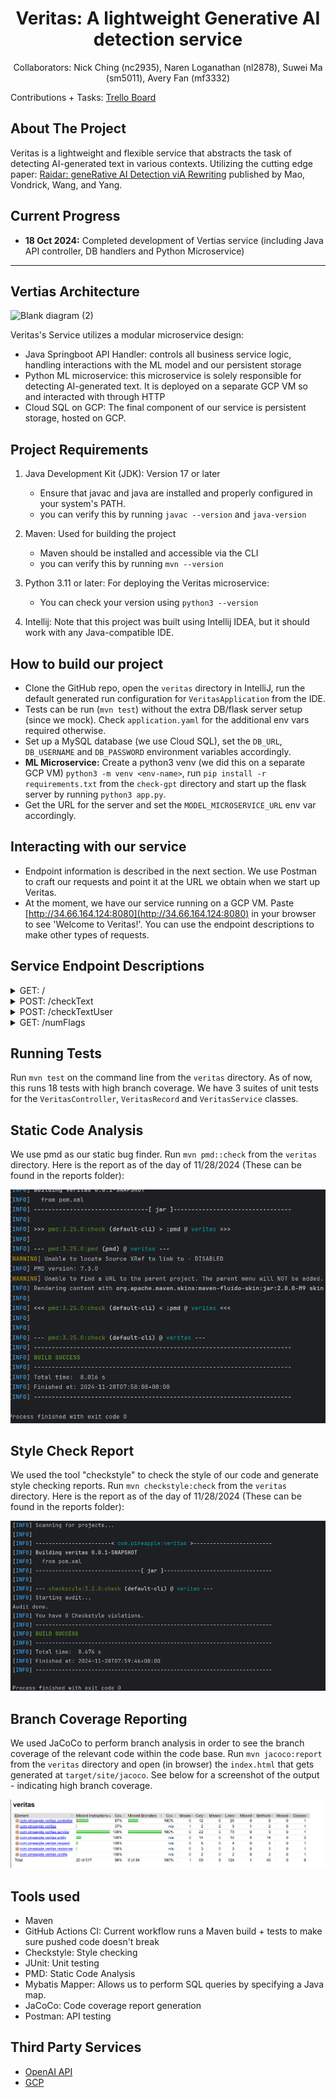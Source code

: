 <h1 align="center">Veritas: A lightweight Generative AI detection service</h1>
<p align="center">
Collaborators: Nick Ching (nc2935), Naren Loganathan (nl2878), Suwei Ma (sm5011), Avery Fan (mf3332)
  
Contributions + Tasks: [Trello Board](https://trello.com/invite/b/6702d91258eab0e42ba8174c/ATTId2e43923e75399a4283c25456224c3a27CF0F058/pineapple-veritas)

</p>


## **About The Project**

Veritas is a lightweight and flexible service that abstracts the task of detecting AI-generated text in various contexts. Utilizing the cutting edge paper: [Raidar: geneRative AI Detection viA Rewriting](https://arxiv.org/pdf/2401.12970) published by Mao, Vondrick, Wang, and Yang. 



## **Current Progress**
  - **18 Oct 2024:** Completed development of Vertias service (including Java API controller, DB handlers and Python Microservice)


---

## **Vertias Architecture**

![Blank diagram (2)](https://github.com/user-attachments/assets/bc7b328e-5428-48c5-be8a-d493eaf83da6)


Veritas's Service utilizes a modular microservice design:
- Java Springboot API Handler: controls all business service logic, handling interactions with the ML model and our persistent storage
- Python ML microservice: this microservice is solely responsible for detecting AI-generated text. It is deployed on a separate GCP VM so and interacted with through HTTP
- Cloud SQL on GCP: The final component of our service is persistent storage, hosted on GCP. 



## **Project Requirements** 
1. Java Development Kit (JDK): Version 17 or later
   - Ensure that javac and java are installed and properly configured in your system's PATH.
   - you can verify this by running `javac --version` and `java-version`

2. Maven: Used for building the project
   - Maven should be installed and accessible via the CLI
   - you can verify this by running `mvn --version`
  
4. Python 3.11 or later: For deploying the Veritas microservice:
   - You can check your version using `python3 --version`
  
5. Intellij: Note that this project was built using Intellij IDEA, but it should work with any Java-compatible IDE. 


## **How to build our project**
 - Clone the GitHub repo, open the `veritas` directory in IntelliJ, run the default generated run configuration for `VeritasApplication` from the IDE.
 - Tests can be run (`mvn test`) without the extra DB/flask server setup (since we mock). Check `application.yaml` for the additional env vars required otherwise.
 - Set up a MySQL database (we use Cloud SQL), set the `DB_URL`, `DB_USERNAME` and `DB_PASSWORD` environment variables accordingly.
 - **ML Microservice:** Create a python3 venv (we did this on a separate GCP VM) `python3 -m venv <env-name>`, run `pip install -r requirements.txt` from the `check-gpt` directory and start up the flask server by running `python3 app.py`.
 - Get the URL for the server and set the `MODEL_MICROSERVICE_URL` env var accordingly.

## **Interacting with our service**
 - Endpoint information is described in the next section. We use Postman to craft our requests and point it at the URL we obtain when we start up Veritas.
 - At the moment, we have our service running on a GCP VM. Paste [http://34.66.164.124:8080](http://34.66.164.124:8080) in your browser to see 'Welcome to Veritas!'. You can use the endpoint descriptions to make other types of requests.

## **Service Endpoint Descriptions**

<details>
<summary>GET: /</summary>
  <li>Purpose: Debugging function to ensure our API is connected. </li>
  <li>Expected Parameters: N/A</li>
  <li>Expected Output: "Welcome to Veritas!" string</li>
</details>

<details>
<summary>POST: /checkText</summary>
  <li>Purpose: Simply determine if an independent piece of text was potentially generated by AI</li>
  <li>Expected Parameters: String text -- must be provided in a JSON format.</li>
  <li>Expected Output: HTTP OK Status with JSON containing a boolean true or false value</li>
  <li>Upon Failure: HTTP Bad Request or Internal Server Error</li>

</details>

<details>
<summary>POST: /checkTextUser</summary>
  <li>Purpose: Determine if a piece of text attributed to a user in an organization was
potentially generated by AI, updating the corresponding flag count in the database if so</li>
  <li>Expected Parameters: String text, String userId, String orgId -- must be provided in a JSON format.</li>
  <li>Expected Output: HTTP OK, indicating that the text was analyzed (and that the database was
successfully updated if necessary)</li>
<li>Upon Failure: HTTP Bad Request or Internal Server Error (if supplied parameters are null
or the underlying checkText call errs out)</li>
</details>

<details>
<summary>GET: /numFlags</summary>
  <li>Purpose: Checks the number of times a particular user has been flagged for AI-generated text (from DB)</li>
  <li>Expected Parameters: String userId, String orgId</li>
  <li>Expected Output: HTTP OK, with the number of flags (int)</li>
</details>

## **Running Tests**
Run `mvn test` on the command line from the `veritas` directory. As of now, this runs 18 tests with high branch coverage. We have 3 suites of unit tests for the `VeritasController`, `VeritasRecord` and `VeritasService` classes.

## **Static Code Analysis**

We use pmd as our static bug finder. Run `mvn pmd::check` from the `veritas` directory. Here is the report
as of the day of 11/28/2024 (These can be found in the reports folder):

![PMD](reports/pmd.png)

## **Style Check Report** 

We used the tool "checkstyle" to check the style of our code and generate style checking reports. Run `mvn checkstyle:check` from the `veritas` directory. Here is the report
as of the day of 11/28/2024 (These can be found in the reports folder):

![Checkstyle](reports/checkstyle.png)

## **Branch Coverage Reporting**

We used JaCoCo to perform branch analysis in order to see the branch coverage of the relevant code within the code base. Run `mvn jacoco:report` from the `veritas` directory and open (in browser) the `index.html` that gets generated at `target/site/jacoco`. See below for a screenshot of the output - indicating high branch coverage.


![Screenshot of a code coverage report from the plugin](reports/jacoco.png)

## **Tools used**

 - Maven
 - GitHub Actions CI: Current workflow runs a Maven build + tests to make sure pushed code doesn't break
 - Checkstyle: Style checking
 - JUnit: Unit testing
 - PMD: Static Code Analysis
 - Mybatis Mapper: Allows us to perform SQL queries by specifying a Java map.
 - JaCoCo: Code coverage report generation
 - Postman: API testing

## **Third Party Services**
- [OpenAI API](https://platform.openai.com/docs/guides/text-generation)
- [GCP](https://cloud.google.com/)

